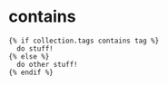 # contains

```
{% if collection.tags contains tag %}
  do stuff!
{% else %}
  do other stuff!
{% endif %}
```

